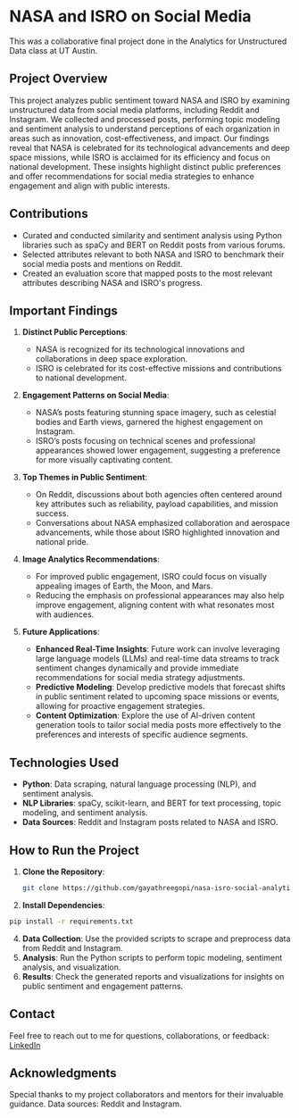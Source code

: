 # NASA and ISRO on Social Media

This was a collaborative final project done in the Analytics for Unstructured Data class at UT Austin.

## Project Overview

This project analyzes public sentiment toward NASA and ISRO by examining unstructured data from social media platforms, including Reddit and Instagram. We collected and processed posts, performing topic modeling and sentiment analysis to understand perceptions of each organization in areas such as innovation, cost-effectiveness, and impact. Our findings reveal that NASA is celebrated for its technological advancements and deep space missions, while ISRO is acclaimed for its efficiency and focus on national development. These insights highlight distinct public preferences and offer recommendations for social media strategies to enhance engagement and align with public interests.

## Contributions

- Curated and conducted similarity and sentiment analysis using Python libraries such as spaCy and BERT on Reddit posts from various forums.
- Selected attributes relevant to both NASA and ISRO to benchmark their social media posts and mentions on Reddit.
- Created an evaluation score that mapped posts to the most relevant attributes describing NASA and ISRO's progress.

## Important Findings

1. **Distinct Public Perceptions**:
   - NASA is recognized for its technological innovations and collaborations in deep space exploration.
   - ISRO is celebrated for its cost-effective missions and contributions to national development.

2. **Engagement Patterns on Social Media**:
   - NASA’s posts featuring stunning space imagery, such as celestial bodies and Earth views, garnered the highest engagement on Instagram.
   - ISRO’s posts focusing on technical scenes and professional appearances showed lower engagement, suggesting a preference for more visually captivating content.

3. **Top Themes in Public Sentiment**:
   - On Reddit, discussions about both agencies often centered around key attributes such as reliability, payload capabilities, and mission success.
   - Conversations about NASA emphasized collaboration and aerospace advancements, while those about ISRO highlighted innovation and national pride.

4. **Image Analytics Recommendations**:
   - For improved public engagement, ISRO could focus on visually appealing images of Earth, the Moon, and Mars.
   - Reducing the emphasis on professional appearances may also help improve engagement, aligning content with what resonates most with audiences.

5. **Future Applications**:
   - **Enhanced Real-Time Insights**: Future work can involve leveraging large language models (LLMs) and real-time data streams to track sentiment changes dynamically and provide immediate recommendations for social media strategy adjustments.
   - **Predictive Modeling**: Develop predictive models that forecast shifts in public sentiment related to upcoming space missions or events, allowing for proactive engagement strategies.
   - **Content Optimization**: Explore the use of AI-driven content generation tools to tailor social media posts more effectively to the preferences and interests of specific audience segments.

## Technologies Used

- **Python**: Data scraping, natural language processing (NLP), and sentiment analysis.
- **NLP Libraries**: spaCy, scikit-learn, and BERT for text processing, topic modeling, and sentiment analysis.
- **Data Sources**: Reddit and Instagram posts related to NASA and ISRO.

## How to Run the Project

1. **Clone the Repository**:
   ```bash
   git clone https://github.com/gayathreegopi/nasa-isro-social-analytics.git
    ```
2. **Install Dependencies**: 
  ```bash
  pip install -r requirements.txt
  ```
4. **Data Collection**: 
  Use the provided scripts to scrape and preprocess data from Reddit and Instagram.
5. **Analysis**: 
  Run the Python scripts to perform topic modeling, sentiment analysis, and visualization.
6. **Results**:
  Check the generated reports and visualizations for insights on public sentiment and engagement patterns.

## Contact
Feel free to reach out to me for questions, collaborations, or feedback:
[LinkedIn](https://linkedin.com/in/gayathreegopi)

## Acknowledgments
Special thanks to my project collaborators and mentors for their invaluable guidance.
Data sources: Reddit and Instagram.
